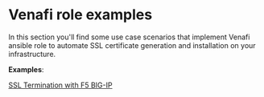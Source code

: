 # Venafi role examples

In this section you'll find some use case scenarios that implement Venafi ansible role to automate SSL certificate generation and installation on your infrastructure.

**Examples**:

[SSL Termination with F5 BIG-IP](f5_bigip)
